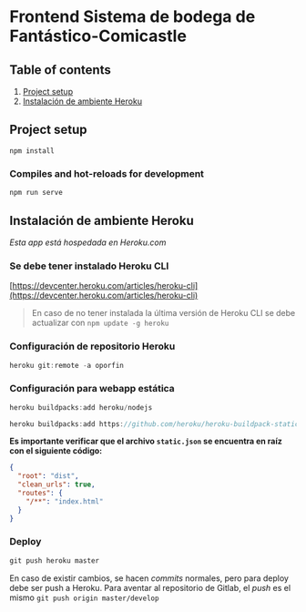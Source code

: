 # Frontend Sistema de bodega de Fantástico-Comicastle

## Table of contents

1.  [Project setup](#project-setup)
1.  [Instalación de ambiente Heroku](#instalación-de-ambiente-heroku)

## Project setup
```
npm install
```

### Compiles and hot-reloads for development
```
npm run serve
```
## Instalación de ambiente Heroku

_Esta app está hospedada en Heroku.com_

### Se debe tener instalado Heroku CLI

[https://devcenter.heroku.com/articles/heroku-cli](https://devcenter.heroku.com/articles/heroku-cli)

> En caso de no tener instalada la última versión de Heroku CLI se debe actualizar con ```npm update -g heroku```


### Configuración de repositorio Heroku

```C
heroku git:remote -a oporfin
```

### Configuración para webapp estática

```C
heroku buildpacks:add heroku/nodejs
```

```C
heroku buildpacks:add https://github.com/heroku/heroku-buildpack-static
```

**Es importante verificar que el archivo `static.json` se encuentra en raíz con el siguiente código:**

```json
{
  "root": "dist",
  "clean_urls": true,
  "routes": {
    "/**": "index.html"
  }
}
```

### Deploy

```C
git push heroku master
```

En caso de existir cambios, se hacen _commits_ normales, pero para deploy debe ser push a Heroku.
Para aventar al repositorio de Gitlab, el _push_ es el mismo ```git push origin master/develop```
